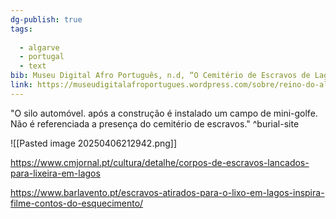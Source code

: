 ```yaml
---
dg-publish: true
tags:
  
  - algarve
  - portugal
  - text
bib: Museu Digital Afro Português, n.d, “O Cemitério de Escravos de Lagos”, Lagos, accessed May 7, 2025, https://museudigitalafroportugues.wordpress.com/sobre/reino-do-algarve/o-cemiterio-de-escravos-de-lagos/
link: https://museudigitalafroportugues.wordpress.com/sobre/reino-do-algarve/o-cemiterio-de-escravos-de-lagos/
---
```

"O silo automóvel. após a construção é instalado um campo de mini-golfe. Não é referenciada a presença do cemitério de escravos." ^burial-site

![[Pasted image 20250406212942.png]]


https://www.cmjornal.pt/cultura/detalhe/corpos-de-escravos-lancados-para-lixeira-em-lagos

https://www.barlavento.pt/escravos-atirados-para-o-lixo-em-lagos-inspira-filme-contos-do-esquecimento/
